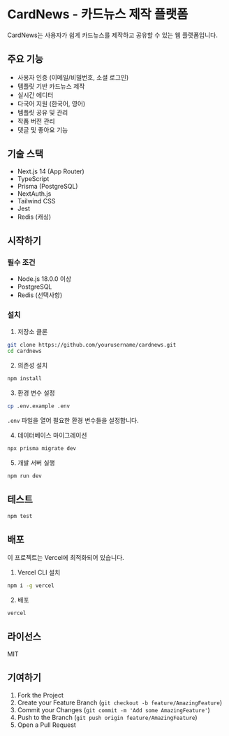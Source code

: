 # CardNews - 카드뉴스 제작 플랫폼

CardNews는 사용자가 쉽게 카드뉴스를 제작하고 공유할 수 있는 웹 플랫폼입니다.

## 주요 기능

- 사용자 인증 (이메일/비밀번호, 소셜 로그인)
- 템플릿 기반 카드뉴스 제작
- 실시간 에디터
- 다국어 지원 (한국어, 영어)
- 템플릿 공유 및 관리
- 작품 버전 관리
- 댓글 및 좋아요 기능

## 기술 스택

- Next.js 14 (App Router)
- TypeScript
- Prisma (PostgreSQL)
- NextAuth.js
- Tailwind CSS
- Jest
- Redis (캐싱)

## 시작하기

### 필수 조건

- Node.js 18.0.0 이상
- PostgreSQL
- Redis (선택사항)

### 설치

1. 저장소 클론
```bash
git clone https://github.com/yourusername/cardnews.git
cd cardnews
```

2. 의존성 설치
```bash
npm install
```

3. 환경 변수 설정
```bash
cp .env.example .env
```
`.env` 파일을 열어 필요한 환경 변수들을 설정합니다.

4. 데이터베이스 마이그레이션
```bash
npx prisma migrate dev
```

5. 개발 서버 실행
```bash
npm run dev
```

## 테스트

```bash
npm test
```

## 배포

이 프로젝트는 Vercel에 최적화되어 있습니다.

1. Vercel CLI 설치
```bash
npm i -g vercel
```

2. 배포
```bash
vercel
```

## 라이선스

MIT

## 기여하기

1. Fork the Project
2. Create your Feature Branch (`git checkout -b feature/AmazingFeature`)
3. Commit your Changes (`git commit -m 'Add some AmazingFeature'`)
4. Push to the Branch (`git push origin feature/AmazingFeature`)
5. Open a Pull Request 